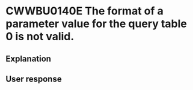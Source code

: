 # CWWBU0140E The format of a parameter value for the query table 0 is not valid.

## Explanation

## User response